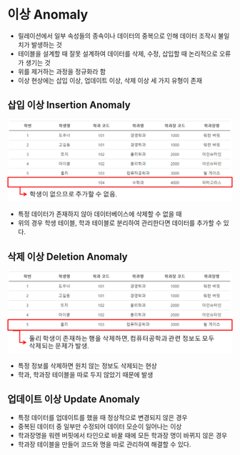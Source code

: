 # 이상 Anomaly
- 릴레이션에서 일부 속성들의 종속이나 데이터의 중복으로 인해 데이터 조작시 불일치가 발생하는 것
- 테이블을 설계할 때 잘못 설계하여 데이터를 삭제, 수정, 삽입할 때 논리적으로 오류가 생기는 것
- 위를 제거하는 과정을 정규화라 함
- 이상 현상에는 삽입 이상, 업데이트 이상, 삭제 이상 세 가지 유형이 존재

## 삽입 이상 Insertion Anomaly

<img src="./Insertion_Anomaly.png" />

- 특정 데이터가 존재하지 않아 데이터베이스에 삭제할 수 없을 때
- 위의 경우 학생 테이블, 학과 테이블로 분리하여 관리한다면 데이터를 추가할 수 있다.

## 삭제 이상 Deletion Anomaly

<img src="./Delete_Anomaly.png" />

- 특정 정보를 삭제하면 원치 않는 정보도 삭제되는 현상
- 학과, 학과장 테이블을 따로 두지 않았기 때문에 발생


## 업데이트 이상 Update Anomaly

- 특정 데이터를 업데이트를 했을 때 정상적으로 변경되지 않은 경우
- 중복된 데이터 중 일부만 수정되어 데이터 모순이 일어나는 이상
- 학과장명을 워렌 버핏에서 타인으로 바꿀 때에 모든 학과장 명이 바뀌지 않은 경우
- 학과장 테이블을 만들어 코드와 명을 따로 관리하여 해결할 수 있다.